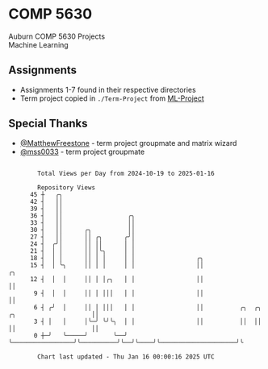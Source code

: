 # COMP 5630
Auburn COMP 5630 Projects  
Machine Learning

## Assignments
- Assignments 1-7 found in their respective directories
- Term project copied in `./Term-Project` from [ML-Project](https://github.com/wumphlett/ML-Project)

## Special Thanks
- [@MatthewFreestone](https://github.com/MatthewFreestone) - term project groupmate and matrix wizard
- [@mss0033](https://github.com/mss0033) - term project groupmate

```

        Total Views per Day from 2024-10-19 to 2025-01-16

        Repository Views
      45 ┼   ╭╮
      42 ┤   ││
      39 ┤   ││
      36 ┤   ││                  ╭╮
      33 ┤   ││                  ││
      30 ┤   ││      ╭╮          ││
      27 ┤   ││      ││ ╭╮      ╭╯│
      24 ┤  ╭╯│      ││ ││      │ │
      21 ┤  │ │      ││ │╰╮     │ │
      18 ┤  │ │      ││ │ │     │ │                 ╭╮
      15 ┤  │ ╰╮     ││ │ │     │ │                 ││                                           ╭╮
      12 ┤  │  │     ││ │ │╭╮   │ │                 ││                                           ││
       9 ┤  │  │     ││ │ │││   │ │                 ││                                           ││
       6 ┤ ╭╯  │     ││ │ │││   │ │                 ││          ╭╮  ╭╮    ╭╮                     ││
       3 ┤ │   │     │╰─╯ ╰╯╰╮  │ │                 ││          ││  ││    ││                     ││
       0 ┼─╯   ╰─────╯       ╰──╯ ╰─────────────────╯╰──────────╯╰──╯╰────╯╰─────────────────────╯╰

        Chart last updated - Thu Jan 16 00:00:16 2025 UTC
        
```
